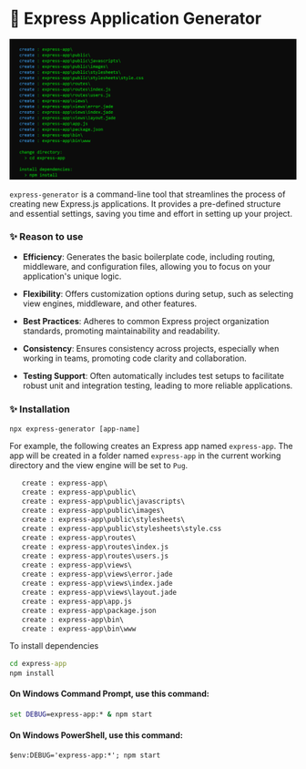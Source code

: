 # 📍 Express Application Generator

![demo](/assets/demo10.png)

`express-generator` is a command-line tool that streamlines the process of creating new Express.js applications. It provides a pre-defined structure and essential settings, saving you time and effort in setting up your project.

### ✨ Reason to use

* **Efficiency**: Generates the basic boilerplate code, including routing, middleware, and configuration files, allowing you to focus on your application's unique logic.

* **Flexibility**: Offers customization options during setup, such as selecting view engines, middleware, and other features.

* **Best Practices**: Adheres to common Express project organization standards, promoting maintainability and readability.

* **Consistency**: Ensures consistency across projects, especially when working in teams, promoting code clarity and collaboration.

* **Testing Support**: Often automatically includes test setups to facilitate robust unit and integration testing, leading to more reliable applications.

### ✨ Installation

```
npx express-generator [app-name]
```

For example, the following creates an Express app named `express-app`. The app will be created in a folder named `express-app` in the current working directory and the view engine will be set to `Pug`.

```
   create : express-app\
   create : express-app\public\
   create : express-app\public\javascripts\
   create : express-app\public\images\
   create : express-app\public\stylesheets\
   create : express-app\public\stylesheets\style.css
   create : express-app\routes\
   create : express-app\routes\index.js
   create : express-app\routes\users.js
   create : express-app\views\
   create : express-app\views\error.jade
   create : express-app\views\index.jade
   create : express-app\views\layout.jade
   create : express-app\app.js
   create : express-app\package.json
   create : express-app\bin\
   create : express-app\bin\www
```

To install dependencies

```cmd
cd express-app
npm install
```

#### On Windows Command Prompt, use this command:

```cmd
set DEBUG=express-app:* & npm start
```

#### On Windows PowerShell, use this command:

```cmd
$env:DEBUG='express-app:*'; npm start
```